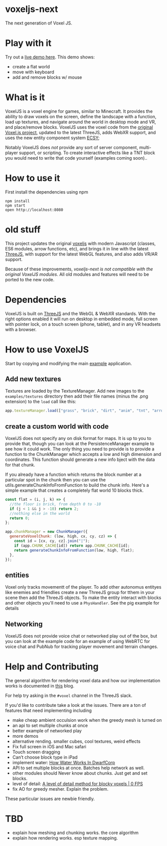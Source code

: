 # voxeljs-next

The next generation of Voxel JS.

# Play with it

Try out a [live demo here](https://vr.josh.earth/voxeljs-next/examples/ecsy.html). This demo shows:

- create a flat world
- move with keyboard
- add and remove blocks w/ mouse

# What is it

VoxelJS is a voxel engine for games, similar to Minecraft. It provides the ability to draw voxels on the screen,
define the landscape with a function, load up textures, and navigate around the world in desktop mode and VR,
and place/remove blocks. VoxelJS uses the voxel code from the [original Voxel.js project](http://www.voxeljs.com/), updated to the latest
ThreeJS, adds WebXR support, and uses the new entity component system [ECSY](https://ecsy.io/);

Notably VoxelJS does _not_ provide any sort of server component, multi-player support, or scripting. To create
interactive effects like a TNT block you would need to write that code yourself (examples coming soon)..

# How to use it

First install the dependencies using npm

```shell script
npm install
npm start
open http://localhost:8080
```

# old stuff

This project updates the original [voxeljs](https://voxeljs.com/) with modern Javascript (classes, ES6 modules, arrow
functions, etc), and brings it in line with the latest [ThreeJS](https://threejs.org/), with support for the latest
WebGL features, and also adds VR/AR support.

Because of these improvements, _voxeljs-next is not compatible with the original VoxelJS modules_. All old modules and
features will need to be ported to the new code.

# Dependencies

VoxelJS is built on [ThreeJS](https://threejs.org/) and the WebGL & WebXR standards.
With the right options enabled it will run on desktop in embedded mode, full screen
with pointer lock, on a touch screen (phone, tablet), and in any VR headsets with a
browser.

# How to use VoxelJS

Start by copying and modifying the main [example](examples/simple.html) application.

## Add new textures

Textures are loaded by the TextureManager. Add new images to the `examples/textures`
directory then add their file names (minus the .png extension) to the `load` call
like this:

```javascript
app.textureManager.load(["grass", "brick", "dirt", "anim", "tnt", "arrows"]);
```

## create a custom world with code

VoxelJS does not specify any on disk format for maps. It is up to you to provide that, though you can
look at the PersistenceManager example to see how it could work. The only thing you need to provide
is to provide a function to the ChunkManager which accepts a low and high dimension and coordinates.
This function should generate a new info bject with the data for that chunk.

If you already have a function which returns the block number at a particular spot in the chunk then you can use
the utils.generateChunkInfoFromFunction to build the chunk info. Here's a simple example that creates
a completely flat world 10 blocks thick.

```javascript
const flat = (i, j, k) => {
  //the floor is brick, from depth 0 to -10
  if (j < 1 && j > -10) return 2;
  //nothing else in the world
  return 0;
};

app.chunkManager = new ChunkManager({
  generateVoxelChunk: (low, high, cx, cy, cz) => {
    const id = [cx, cy, cz].join("|");
    if (app.CHUNK_CACHE[id]) return app.CHUNK_CACHE[id];
    return generateChunkInfoFromFunction(low, high, flat);
  },
});
```

## entities

Voxel only tracks movementt of the player. To add other autonomus entityes like enemies and
friendlies create a new ThreeJS group for tthem in your scene then add the ThreeJS
objects. To make the entity interact with blocks and other objects you'll need to use
a `PhysHandler`. See the pig example for details

## Networking

VoxelJS does not provide voice chat or networked play out of the box, but you can look at
the example code for an example of using WebRTC for voice chat and PubNub for tracking
player movement and terrain changes.

# Help and Contributing

The general algorithm for rendering voxel data and how our implementation works is documented in [this](https://blog.mozvr.com/voxeljs-chunking-magic/) blog.

For help try asking in the `#voxel` channel in the ThreeJS slack.

If you'd like to contribute take a look at the issues. There are a ton of features
that need implementing including

- make cheap ambient occulsion work when the greedy mesh is turned on
- an api to set multiple chunks at once
- better example of networked play
- more demos
- alternative rending. smaller cubes, cool textures, weird effects
- Fix full screen in iOS and Mac safari
- Touch screen dragging
- Can’t choose block type in iPad
- implement water: [How Water Works In DwarfCorp](https://www.gamasutra.com/blogs/MattKlingensmith/20130811/198050/How_Water_Works_In_DwarfCorp.php)
- API to set multiple blocks at once. Batches help network as well.
- other modules should Never know about chunks. Just get and set blocks.
- level of detail: [A level of detail method for blocky voxels | 0 FPS](https://0fps.net/2018/03/03/a-level-of-detail-method-for-blocky-voxels/)
- fix AO for greedy mesher. Explain the problem.

These particular issues are newbie friendly.

# TBD

- explain how meshing and chunking works. the core algorithm
- explain how rendering works. esp texture mapping.
